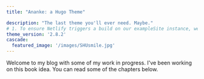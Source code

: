 ```yaml
---
title: "Ananke: a Hugo Theme"

description: "The last theme you'll ever need. Maybe."
# 1. To ensure Netlify triggers a build on our exampleSite instance, we need to change a file in the exampleSite directory.
theme_version: '2.8.2'
cascade:
  featured_image: '/images/SHUsmile.jpg'
---
```

Welcome to my blog with some of my work in progress. I've been working on this book idea. You can read some of the chapters below.
